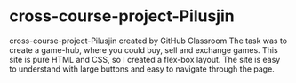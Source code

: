 # cross-course-project-Pilusjin
cross-course-project-Pilusjin created by GitHub Classroom
The task was to create a game-hub, where you could buy, sell and exchange games. This site is pure HTML and CSS, so I created a flex-box layout. The site is easy to understand with large buttons and easy to navigate through the page.
